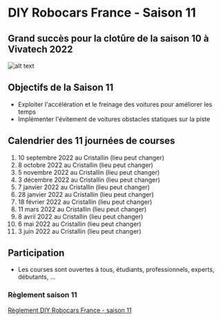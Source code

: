 DIY Robocars France - Saison 11
===

## Grand succès pour la clotûre de la saison 10 à Vivatech 2022
![alt text](https://roboracingleague.github.io/images/vivatech-2022-robocars-foule.jpg "Foule au Grand Prix Robocars Renault Digital - Vivatech 2022")  

## Objectifs de la Saison 11
* Exploiter l'accélération et le freinage des voitures pour améliorer les temps
* Implémenter l'évitement de voitures obstacles statiques sur la piste

## Calendrier des 11 journées de courses
1. 10 septembre 2022 au Cristallin (lieu peut changer)
2.  8 octobre   2022 au Cristallin (lieu peut changer)
3.  5 novembre  2022 au Cristallin (lieu peut changer)
4.  3 décembre  2022 au Cristallin (lieu peut changer)
5.  7 janvier   2022 au Cristallin (lieu peut changer)
6. 28 janvier   2022 au Cristallin (lieu peut changer)
7. 18 février   2022 au Cristallin (lieu peut changer)
8. 11 mars      2022 au Cristallin (lieu peut changer)
9.  8 avril     2022 au Cristallin (lieu peut changer)
10. 6 mai       2022 au Cristallin (lieu peut changer)
11. 3 juin      2022 au Cristallin (lieu peut changer)


## Participation
* Les courses sont ouvertes à tous, étudiants, professionnels, experts, débutants, ...

### Règlement saison 11 
[Règlement DIY Robocars France - saison 11](rules/robocars-season-11.md)

